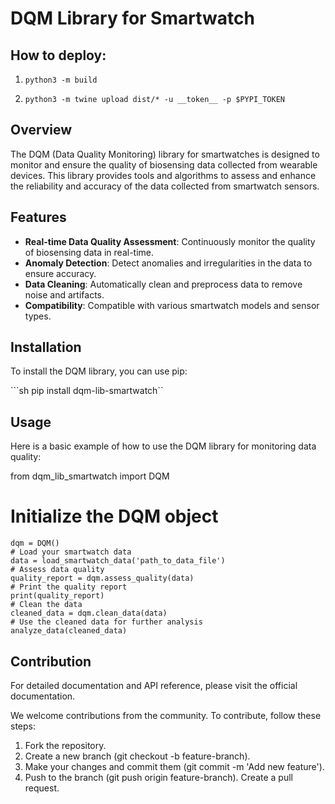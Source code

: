 
# DQM Library for Smartwatch
## How to deploy:

1. ``` python3 -m build  ```

2. ``` python3 -m twine upload dist/* -u __token__ -p $PYPI_TOKEN ```
## Overview

The DQM (Data Quality Monitoring) library for smartwatches is designed to monitor and ensure the quality of biosensing data collected from wearable devices. This library provides tools and algorithms to assess and enhance the reliability and accuracy of the data collected from smartwatch sensors.

## Features

- **Real-time Data Quality Assessment**: Continuously monitor the quality of biosensing data in real-time.
- **Anomaly Detection**: Detect anomalies and irregularities in the data to ensure accuracy.
- **Data Cleaning**: Automatically clean and preprocess data to remove noise and artifacts.
- **Compatibility**: Compatible with various smartwatch models and sensor types.

## Installation

To install the DQM library, you can use pip:

```sh pip install dqm-lib-smartwatch``
## Usage 
Here is a basic example of how to use the DQM library for monitoring data quality:


from dqm_lib_smartwatch import DQM

# Initialize the DQM object
```
dqm = DQM()
# Load your smartwatch data
data = load_smartwatch_data('path_to_data_file')
# Assess data quality
quality_report = dqm.assess_quality(data)
# Print the quality report
print(quality_report)
# Clean the data
cleaned_data = dqm.clean_data(data)
# Use the cleaned data for further analysis
analyze_data(cleaned_data)
```

## Contribution
For detailed documentation and API reference, please visit the official documentation.


We welcome contributions from the community. To contribute, follow these steps:

1. Fork the repository.
2. Create a new branch (git checkout -b feature-branch).
3. Make your changes and commit them (git commit -m 'Add new feature').
4. Push to the branch (git push origin feature-branch).
Create a pull request.

